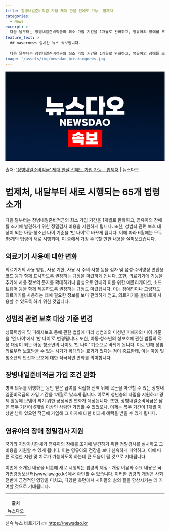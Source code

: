 ```yaml
---
title: 장병내일준비적금 가입 제대 한달 전에도 가능  법제처
categories:
  - News
excerpt: >
  다음 달부터는 장병내일준비적금의 최소 가입 기간을 1개월로 완화하고, 영유아의 장애를 조기에 발견하기 위한 …
feature_text: >
  ## navernews 실시간 뉴스 속보입니다.

  다음 달부터는 장병내일준비적금의 최소 가입 기간을 1개월로 완화하고, 영유아의 장애를 조기에 발견하기 위한 …
image: '/assets/img/newsdao_breakingnews.jpg'
---
```


![뉴스다오 속보](/assets/img/newsdao_breakingnews.jpg)

<p>출처: <a href="https://newsdao.kr/3947" rel="dofollow">‘장병내일준비적금’ 제대 한달 전에도 가입 가능 - 법제처</a> | 뉴스다오</p>

<h1>법제처, 내달부터 새로 시행되는 65개 법령 소개</h1>

<p data-ke-size="size16">다음 달부터는 장병내일준비적금의 최소 가입 기간을 1개월로 완화하고, 영유아의 장애를 조기에 발견하기 위한 정밀검사 비용을 지원하게 됩니다. 또한, 성범죄 관련 보호 대상이 되는 아동·청소년 나이 기준을 ‘만 나이’로 바꾸게 됩니다. 이에 따라 6월에는 모두 65개의 법령이 새로 시행되며, 이 중에서 가장 주목할 만한 내용을 살펴보겠습니다.</p>

<h2 data-ke-size="size26">의료기기 사용에 대한 변화</h2>

<p data-ke-size="size16">의료기기의 사용 방법, 사용 기한, 사용 시 주의 사항 등을 점자 및 음성·수어영상 변환용 코드 등과 함께 표시하도록 권장하는 규정을 마련하게 됩니다. 또한, 의료기기에 기능을 추가해 사용 정보의 문자를 확대하거나 음성으로 안내와 이를 위한 애플리케이션, 소프트웨어 등을 함께 제공하도록 권장하는 규정도 마련됩니다. 이는 장애인이나 고령자도 의료기기를 사용하는 데에 필요한 정보를 보다 편리하게 얻고, 의료기기를 올바르게 사용할 수 있도록 하기 위한 것입니다.</p>

<h2 data-ke-size="size26">성범죄 관련 보호 대상 기준 변경</h2>

<p data-ke-size="size16">성폭력방지 및 피해자보호 등에 관한 법률에 따라 성범죄의 미성년 피해자의 나이 기준을 ‘연 나이’에서 ‘만 나이’로 변경됩니다. 또한, 아동·청소년의 성보호에 관한 법률의 적용 대상이 되는 아동·청소년의 나이도 ‘만 나이’ 기준으로 바뀌게 됩니다. 이로 인해 성범죄로부터 보호받을 수 있는 시기가 확대되는 효과가 있다는 점이 중요한데, 이는 아동 및 청소년의 안전과 보호에 대한 적극적인 변화를 의미합니다.</p>

<h2 data-ke-size="size26">장병내일준비적금 가입 조건 완화</h2>

<p data-ke-size="size16">병역 의무를 이행하는 동안 받은 급여를 적립해 전역 뒤에 목돈을 마련할 수 있는 장병내일준비적금의 가입 기간을 1개월로 낮추게 됩니다. 이로써 청년층의 자립을 지원하고 경제 활동에 보탬이 되기 위한 긍정적인 변화가 예상됩니다. 또한, 장병내일준비적금은 남은 복무 기간이 6개월 이상인 사람만 가입할 수 있었으나, 이제는 복무 기간이 1개월 이상만 남아 있으면 적금에 가입해 그 이자에 대한 비과세 혜택을 받을 수 있게 됩니다.</p>

<h2 data-ke-size="size26">영유아의 장애 정밀검사 지원</h2>

<p data-ke-size="size16">국가와 지방자치단체가 영유아의 장애를 조기에 발견하기 위한 정밀검사를 실시하고 그 비용을 지원할 수 있게 됩니다. 이는 영유아의 건강을 보다 신속하게 파악하고, 이에 따른 적절한 지원 및 치료가 가능하도록 하는데 큰 도움이 될 것으로 기대됩니다.</p>

<p data-ke-size="size16">이번에 소개된 내용을 비롯해 새로 시행되는 법령의 제정ㆍ개정 이유와 주요 내용은 국가법령정보센터(www.law.go.kr)에서 확인할 수 있습니다. 이러한 법령의 개정은 사회 전반에 긍정적인 영향을 미치고, 다양한 측면에서 시민들의 삶의 질을 향상시키는 데 기여할 것으로 기대됩니다.</p>

<hr>

<table>
    <tr>
        <td style="text-align: center; height: 17px;"><b>출처</b></td>
    </tr>
    <tr>
        <td><a href="https://newsdao.kr/3947">뉴스다오</a></td>
    </tr>
</table> 

신속 뉴스 바로가기 👉 <a href="https://newsdao.kr" rel="dofollow">https://newsdao.kr</a>


